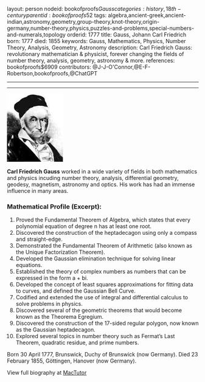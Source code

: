 layout: person
nodeid: bookofproofs$Gauss
categories: history,18th-century
parentid: bookofproofs$52
tags: algebra,ancient-greek,ancient-indian,astronomy,geometry,group-theory,knot-theory,origin-germany,number-theory,physics,puzzles-and-problems,special-numbers-and-numerals,topology
orderid: 1777
title: Gauss, Johann Carl Friedrich
born: 1777
died: 1855
keywords: Gauss, Mathematics, Physics, Number Theory, Analysis, Geometry, Astronomy
description: Carl Friedrich Gauss: revolutionary mathematician & physicist, forever changing the fields of number theory, analysis, geometry, astronomy & more.
references: bookofproofs$6909
contributors: @J-J-O'Connor,@E-F-Robertson,bookofproofs,@ChatGPT

---



---

![Gauss.jpg](https://github.com/bookofproofs/bookofproofs.github.io/blob/main/_sources/_assets/images/portraits/Gauss.jpg?raw=true)

**Carl Friedrich Gauss** worked in a wide variety of fields in both mathematics and physics incuding number theory, analysis, differential geometry, geodesy, magnetism, astronomy and optics. His work has had an immense influence in many areas.

### Mathematical Profile (Excerpt):
1. Proved the Fundamental Theorem of Algebra, which states that every polynomial equation of degree n has at least one root.
2. Discovered the construction of the heptadecagon using only a compass and straight-edge.
3. Demonstrated the Fundamental Theorem of Arithmetic (also known as the Unique Factorization Theorem).
4. Developed the Gaussian elimination technique for solving linear equations.
5. Established the theory of complex numbers as numbers that can be expressed in the form a + bi.
6. Developed the concept of least squares approximations for fitting data to curves, and defined the Gaussian Bell Curve.
7. Codified and extended the use of integral and differential calculus to solve problems in physics.
8. Discovered several of the geometric theorems that would become known as the Theorema Egregium.
9. Discovered the construction of the 17-sided regular polygon, now known as the Gaussian heptadecagon.
10. Explored several topics in number theory such as Fermat’s Last Theorem, quadratic residue, and prime numbers.

Born 30 April 1777, Brunswick, Duchy of Brunswick (now Germany). Died 23 February 1855, Göttingen, Hanover (now Germany).

View full biography at [MacTutor](https://mathshistory.st-andrews.ac.uk/Biographies/Gauss/)
